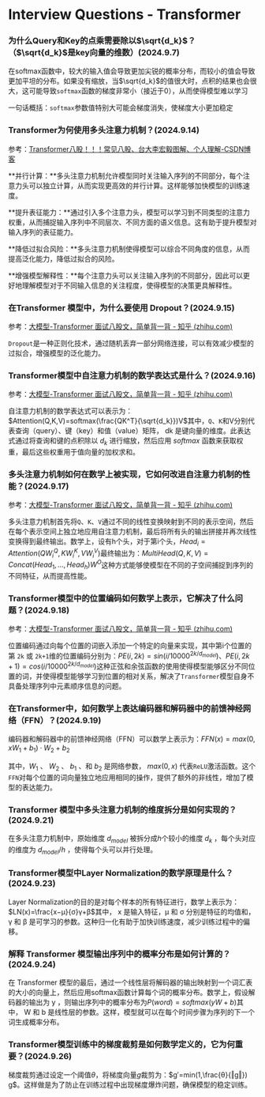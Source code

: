 # Interview Questions - Transformer

### 为什么Query和Key的点乘需要除以$\sqrt{d_k}$？（$\sqrt{d_k}$是key向量的维数）(2024.9.7)

在softmax函数中，较大的输入值会导致更加尖锐的概率分布，而较小的值会导致更加平坦的分布。如果没有缩放，当$\sqrt{d_k}$的值很大时，点积的结果也会很大，这可能导致`softmax`函数的梯度非常小（接近于0），从而使得模型难以学习

一句话概括：`softmax`参数值特别大可能会梯度消失，使梯度大小更加稳定



### Transformer为何使用多头注意力机制？(2024.9.14)

参考：[Transformer八股！！！常见八股、台大李宏毅图解、个人理解-CSDN博客](https://blog.csdn.net/weixin_45995838/article/details/139855696)

**并行计算：**多头注意力机制允许模型同时关注输入序列的不同部分，每个注意力头可以独立计算，从而实现更高效的并行计算。这样能够加快模型的训练速度。

**提升表征能力：**通过引入多个注意力头，模型可以学习到不同类型的注意力权重，从而捕捉输入序列中不同层次、不同方面的语义信息。这有助于提升模型对输入序列的表征能力。

**降低过拟合风险：**多头注意力机制使得模型可以综合不同角度的信息，从而提高泛化能力，降低过拟合的风险。

**增强模型解释性：**每个注意力头可以关注输入序列的不同部分，因此可以更好地理解模型对于不同输入信息的关注程度，使得模型的决策更具解释性。



### 在Transformer 模型中，为什么要使用 Dropout？(2024.9.15)

参考：[大模型-Transformer 面试八股文，简单背一背 - 知乎 (zhihu.com)](https://zhuanlan.zhihu.com/p/689965833)

`Dropout`是一种正则化技术，通过随机丢弃一部分网络连接，可以有效减少模型的过拟合，增强模型的泛化能力。



### Transformer模型中自注意力机制的数学表达式是什么？(2024.9.16)

参考：[大模型-Transformer 面试八股文，简单背一背 - 知乎 (zhihu.com)](https://zhuanlan.zhihu.com/p/689965833)

自注意力机制的数学表达式可以表示为：$Attention(Q,K,V)=softmax(\frac{QK^T}{\sqrt{d_k}})V$其中，`Q`、`K`和V分别代表查询（query）、键（key）和值（value）矩阵， dk 是键向量的维度。此表达式通过将查询和键的点积除以 $d_k$ 进行缩放，然后应用 $softmax$ 函数来获取权重，最后这些权重用于值向量的加权求和。



### 多头注意力机制如何在数学上被实现，它如何改进自注意力机制的性能？(2024.9.17)

参考：[大模型-Transformer 面试八股文，简单背一背 - 知乎 (zhihu.com)](https://zhuanlan.zhihu.com/p/689965833)

多头注意力机制首先将`Q`、`K`、`V`通过不同的线性变换映射到不同的表示空间，然后在每个表示空间上独立地应用自注意力机制，最后将所有头的输出拼接并再次线性变换得到最终输出。数学上，设有h个头，对于第i个头，$Head_i=Attention(QW_i^Q,KW_i^K,VW_i^V)$最终输出为：$MultiHead(Q,K,V)=Concat(Head_1,...,Head_h)W^O$这种方式能够使模型在不同的子空间捕捉到序列的不同特征，从而提高性能。



### Transformer模型中的位置编码如何数学上表示，它解决了什么问题？(2024.9.18)

参考：[大模型-Transformer 面试八股文，简单背一背 - 知乎 (zhihu.com)](https://zhuanlan.zhihu.com/p/689965833)

位置编码通过向每个位置的词嵌入添加一个特定的向量来实现，其中第i个位置的第 `2k` 或 `2k+1`维的位置编码分别为：$PE(i,2k)=sin⁡(i/10000^{2k/d_{model}})、PE(i,2k+1)=cos⁡(i/10000^{2k/d_{model}})$这种正弦和余弦函数的使用使得模型能够区分不同位置的词，并使得模型能够学习到位置的相对关系，解决了`Transformer`模型自身不具备处理序列中元素顺序信息的问题。



### 在Transformer中，如何数学上表达编码器和解码器中的前馈神经网络（FFN）？(2024.9.19)

编码器和解码器中的前馈神经网络（FFN）可以数学上表示为：$FFN(x)=max(0,xW_1+b_1)·W_2+b_2$

其中，$W_1$ 、 $W_2$ 、 $b_1$ 、和 $b_2$ 是网络参数， $max(0,x)$ 代表`ReLU`激活函数。这个`FFN`对每个位置的词向量独立地应用相同的操作，提供了额外的非线性，增加了模型的表达能力。



### Transformer 模型中多头注意力机制的维度拆分是如何实现的？(2024.9.21)

在多头注意力机制中，原始维度 $d_{model}$ 被拆分成$h$个较小的维度 $d_k$ ，每个头对应的维度为 $d_{model}/h$ ，使得每个头可以并行处理。





### Transformer模型中Layer Normalization的数学原理是什么？(2024.9.23)

Layer Normalization的目的是对每个样本的所有特征进行，数学上表示为：$LN(x)=\frac{x−μ}{σ}γ+β$其中， x 是输入特征，μ 和 σ 分别是特征的均值和， γ 和 β 是可学习的参数。这种归一化有助于加快训练速度，减少训练过程中的偏移。



### 解释 Transformer 模型输出序列中的概率分布是如何计算的？(2024.9.24)

在 Transformer 模型的最后，通过一个线性层将解码器的输出映射到一个词汇表的大小的向量上，然后应用softmax函数计算每个词的概率分布。数学上，假设解码器的输出为 y ，则输出序列中的概率分布为$P(word)=softmax(yW+b)$其中， W 和 b 是线性层的参数。这样，模型就可以在每个时间步骤为序列的下一个词生成概率分布。



### Transformer模型训练中的梯度裁剪是如何数学定义的，它为何重要？(2024.9.26)

梯度裁剪通过设定一个阈值$\theta$，将梯度向量$g$裁剪为：$g′=min(1,\frac{θ}{‖g‖}) g$。这样做是为了防止在训练过程中出现梯度爆炸问题，确保模型的稳定训练。
